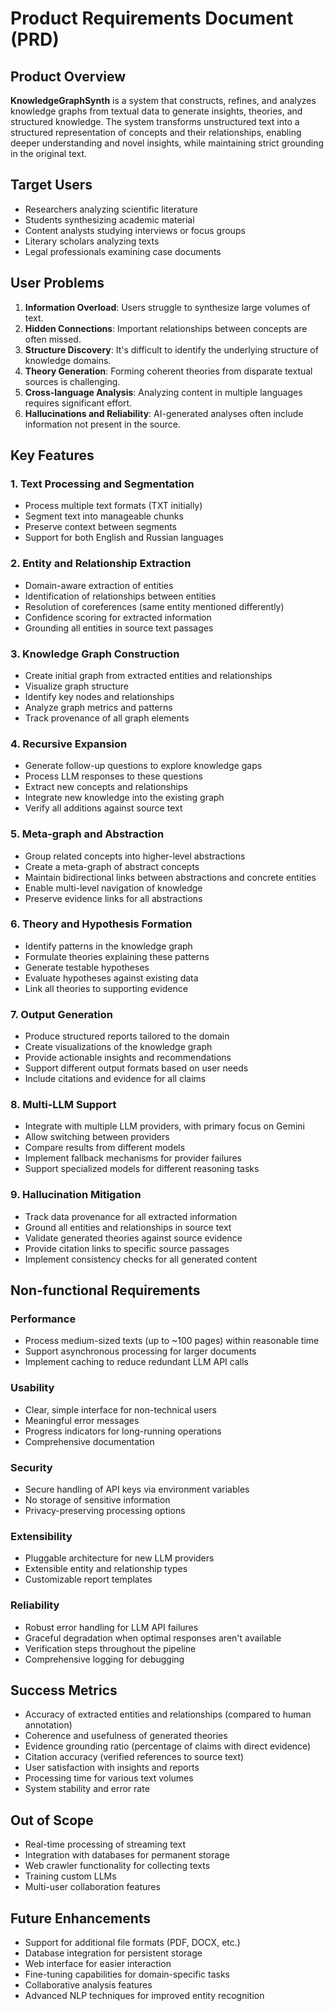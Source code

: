 # Product Requirements Document (PRD)

## Product Overview

**KnowledgeGraphSynth** is a system that constructs, refines, and analyzes knowledge graphs from textual data to generate insights, theories, and structured knowledge. The system transforms unstructured text into a structured representation of concepts and their relationships, enabling deeper understanding and novel insights, while maintaining strict grounding in the original text.

## Target Users

- Researchers analyzing scientific literature
- Students synthesizing academic material
- Content analysts studying interviews or focus groups
- Literary scholars analyzing texts
- Legal professionals examining case documents

## User Problems

1. **Information Overload**: Users struggle to synthesize large volumes of text.
2. **Hidden Connections**: Important relationships between concepts are often missed.
3. **Structure Discovery**: It's difficult to identify the underlying structure of knowledge domains.
4. **Theory Generation**: Forming coherent theories from disparate textual sources is challenging.
5. **Cross-language Analysis**: Analyzing content in multiple languages requires significant effort.
6. **Hallucinations and Reliability**: AI-generated analyses often include information not present in the source.

## Key Features

### 1. Text Processing and Segmentation
- Process multiple text formats (TXT initially)
- Segment text into manageable chunks
- Preserve context between segments
- Support for both English and Russian languages

### 2. Entity and Relationship Extraction
- Domain-aware extraction of entities
- Identification of relationships between entities
- Resolution of coreferences (same entity mentioned differently)
- Confidence scoring for extracted information
- Grounding all entities in source text passages

### 3. Knowledge Graph Construction
- Create initial graph from extracted entities and relationships
- Visualize graph structure
- Identify key nodes and relationships
- Analyze graph metrics and patterns
- Track provenance of all graph elements

### 4. Recursive Expansion
- Generate follow-up questions to explore knowledge gaps
- Process LLM responses to these questions
- Extract new concepts and relationships
- Integrate new knowledge into the existing graph
- Verify all additions against source text

### 5. Meta-graph and Abstraction
- Group related concepts into higher-level abstractions
- Create a meta-graph of abstract concepts
- Maintain bidirectional links between abstractions and concrete entities
- Enable multi-level navigation of knowledge
- Preserve evidence links for all abstractions

### 6. Theory and Hypothesis Formation
- Identify patterns in the knowledge graph
- Formulate theories explaining these patterns
- Generate testable hypotheses
- Evaluate hypotheses against existing data
- Link all theories to supporting evidence

### 7. Output Generation
- Produce structured reports tailored to the domain
- Create visualizations of the knowledge graph
- Provide actionable insights and recommendations
- Support different output formats based on user needs
- Include citations and evidence for all claims

### 8. Multi-LLM Support
- Integrate with multiple LLM providers, with primary focus on Gemini
- Allow switching between providers
- Compare results from different models
- Implement fallback mechanisms for provider failures
- Support specialized models for different reasoning tasks

### 9. Hallucination Mitigation
- Track data provenance for all extracted information
- Ground all entities and relationships in source text
- Validate generated theories against source evidence
- Provide citation links to specific source passages
- Implement consistency checks for all generated content

## Non-functional Requirements

### Performance
- Process medium-sized texts (up to ~100 pages) within reasonable time
- Support asynchronous processing for larger documents
- Implement caching to reduce redundant LLM API calls

### Usability
- Clear, simple interface for non-technical users
- Meaningful error messages
- Progress indicators for long-running operations
- Comprehensive documentation

### Security
- Secure handling of API keys via environment variables
- No storage of sensitive information
- Privacy-preserving processing options

### Extensibility
- Pluggable architecture for new LLM providers
- Extensible entity and relationship types
- Customizable report templates

### Reliability
- Robust error handling for LLM API failures
- Graceful degradation when optimal responses aren't available
- Verification steps throughout the pipeline
- Comprehensive logging for debugging

## Success Metrics

- Accuracy of extracted entities and relationships (compared to human annotation)
- Coherence and usefulness of generated theories
- Evidence grounding ratio (percentage of claims with direct evidence)
- Citation accuracy (verified references to source text)
- User satisfaction with insights and reports
- Processing time for various text volumes
- System stability and error rate

## Out of Scope

- Real-time processing of streaming text
- Integration with databases for permanent storage
- Web crawler functionality for collecting texts
- Training custom LLMs
- Multi-user collaboration features

## Future Enhancements

- Support for additional file formats (PDF, DOCX, etc.)
- Database integration for persistent storage
- Web interface for easier interaction
- Fine-tuning capabilities for domain-specific tasks
- Collaborative analysis features
- Advanced NLP techniques for improved entity recognition